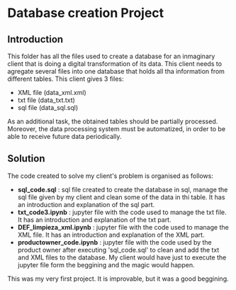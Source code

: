 # Database creation Project
## Introduction
This folder has all the files used to create a database for an inmaginary client that is doing a digital transformation of its data. This client needs to agregate several files into one database that holds all tha information from different tables.
This client gives 3 files:
- XML file (data_xml.xml)
- txt file (data_txt.txt)
- sql file (data_sql.sql)

As an additional task, the obtained tables should be partially processed. Moreover, the data processing system must be automatized, in order to be able to receive future data periodically.

## Solution
The code created to solve my client's problem is organised as follows:
- __sql_code.sql__ : sql file created to create the database in sql, manage the sql file given by my client and clean some of the data in thi table. It has an introduction and explanation of the sql part.
- __txt_code3.ipynb__ : jupyter file with the code used to manage the txt file. It has an introduction and explanation of the txt part.
- __DEF_limpieza_xml.ipynb__ : jupyter file with the code used to manage the XML file. It has an introduction and explanation of the XML part.
- __productowner_code.ipynb__ : jupyter file with the code used by the product owner after executing 'sql_code.sql' to clean and add the txt and XML files to the database. My client would have just to execute the jupyter file form the beggining and the magic would happen.

This was my very first project. It is improvable, but it was a good beggining.